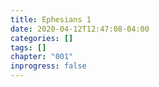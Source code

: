 ```yaml
---
title: Ephesians 1
date: 2020-04-12T12:47:08-04:00
categories: []
tags: []
chapter: "001"
inprogress: false
---
```


